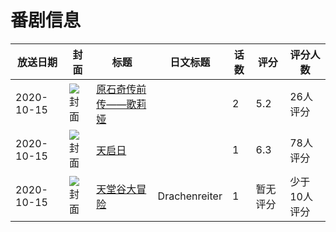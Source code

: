 # 番剧信息

|放送日期|封面|标题|日文标题|话数|评分|评分人数|
|---|---|---|---|---|---|---|
|2020-10-15|![封面](https://lain.bgm.tv/pic/cover/c/b3/93/317293_7vtCy.jpg)|[原石奇传前传——歌莉娅](https://bangumi.tv/subject/317293)||2|5.2|26人评分|
|2020-10-15|![封面](https://lain.bgm.tv/pic/cover/c/e2/65/317338_3Ng8E.jpg)|[天启日](https://bangumi.tv/subject/317338)||1|6.3|78人评分|
|2020-10-15|![封面](https://lain.bgm.tv/pic/cover/c/47/c4/424870_TEOaT.jpg)|[天堂谷大冒险](https://bangumi.tv/subject/424870)|Drachenreiter|1|暂无评分|少于10人评分|
